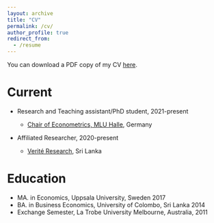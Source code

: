 ```yaml
---
layout: archive
title: "CV"
permalink: /cv/
author_profile: true
redirect_from:
  - /resume
---
```


You can download a PDF copy of my CV [here](/files/SFernando-CV.pdf).

Current
======
* Research and Teaching assistant/PhD student, 2021-present
  * [Chair of Econometrics, MLU Halle](https://oekonometrie.wiwi.uni-halle.de/), Germany

* Affiliated Researcher, 2020-present
  * [Verité Research](https://www.veriteresearch.org/), Sri Lanka

Education
======
* MA. in Economics, Uppsala University, Sweden 2017
* BA. in Business Economics, University of Colombo, Sri Lanka 2014
* Exchange Semester, La Trobe University Melbourne, Australia, 2011
